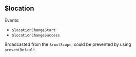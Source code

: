 ## $location

Events:

- `$locationChangeStart`
- `$locationChangeSuccess`

Broadcasted from the `$rootScope`, could be prevented by using `preventDefault`.
